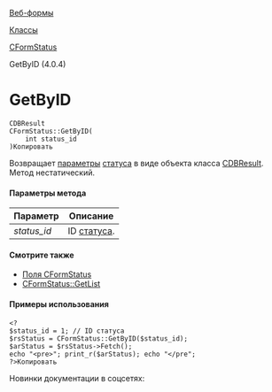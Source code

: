 [Веб-формы](/api_help/form/index.php)

[Классы](/api_help/form/classes/index.php)

[CFormStatus](/api_help/form/classes/cformstatus/index.php)

GetByID (4.0.4)

GetByID
=======

```
CDBResult
CFormStatus::GetByID(
	int status_id
)Копировать
```

Возвращает [параметры](/api_help/form/classes/cformstatus/index.php) [статуса](/api_help/form/terms.php#status) в виде объекта класса [CDBResult](/api_help/main/reference/cdbresult/index.php). Метод нестатический.

#### Параметры метода

| Параметр | Описание |
| --- | --- |
| *status\_id* | ID [статуса](/api_help/form/terms.php#status). |

#### Смотрите также

* [Поля CFormStatus](/api_help/form/classes/cformstatus/index.php)
* [CFormStatus::GetList](/api_help/form/classes/cformstatus/getlist.php)

#### Примеры использования

```
<?
$status_id = 1; // ID статуса
$rsStatus = CFormStatus::GetByID($status_id);
$arStatus = $rsStatus->Fetch();
echo "<pre>"; print_r($arStatus); echo "</pre";
?>Копировать
```

Новинки документации в соцсетях: